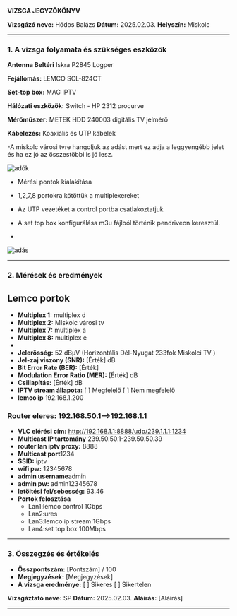 **VIZSGA JEGYZŐKÖNYV**

**Vizsgázó neve:** Hódos Balázs
**Dátum:** 2025.02.03.
**Helyszín:** Miskolc  

---

### **1. A vizsga folyamata és szükséges eszközök**


**Antenna Beltéri** Iskra P2845 Logper

**Fejállomás:** LEMCO SCL-824CT

**Set-top box:** MAG IPTV

**Hálózati eszközök:** Switch - HP 2312 procurve

**Mérőműszer:** METEK HDD 240003 digitális TV jelmérő

**Kábelezés:** Koaxiális és UTP kábelek

-A miskolc városi tvre hangoljuk az adást mert ez adja a leggyengébb jelet és ha ez jó az összestöbbi is jó lesz.

![adók](https://github.com/user-attachments/assets/4de2f415-0892-42e4-8459-0c8d7cad6fae)

- Mérési pontok kialakítása
  
- 1,2,7,8 portokra kötöttük a multiplexereket
  
- Az UTP vezetéket a control portba csatlakoztatjuk

- A set top box konfigurálása m3u fájlból történik pendriveon keresztül.
- 
![adás](https://github.com/user-attachments/assets/e1eb954f-d8cf-435b-b4c9-b731cc2ef43c)

---

### **2. Mérések és eredmények**
## **Lemco portok**
- **Multiplex 1:** multiplex d  
- **Multiplex 2:** MIskolc városi tv
- **Multiplex 7:** multiplex a
- **Multiplex 8:** multiplex e
- 
- **Jelerősség:** 52 dBµV  (Horizontális Dél-Nyugat 233fok Miskolci TV )
- **Jel-zaj viszony (SNR):** [Érték] dB  
- **Bit Error Rate (BER):** [Érték]  
- **Modulation Error Ratio (MER):** [Érték] dB  
- **Csillapítás:** [Érték] dB  
- **IPTV stream állapota:** [ ] Megfelelő [ ] Nem megfelelő  
- **lemco ip** 192.168.1.200

### **Router eleres:** 192.168.50.1-->192.168.1.1

- **VLC elérési cím:** http://192.168.1.1:8888/udp/239.1.1.1:1234
- **Multicast IP tartomány** 239.50.50.1-239.50.50.39
- **router lan iptv proxy:** 8888
- **Multicast port**1234
- **SSID:** iptv
- **wifi pw:** 12345678
- **admin username**admin
- **admin pw:** admin12345678
- **letöltési fel/sebesség:** 93.46
- **Portok felosztása**
  - Lan1:lemco control 1Gbps
  - Lan2:ures
  - Lan3:lemco ip stream 1Gbps
  - Lan4:set top box 100Mbps
    
---

### **3. Összegzés és értékelés**
- **Összpontszám:** [Pontszám] / 100  
- **Megjegyzések:** [Megjegyzések]  
- **A vizsga eredménye:** [ ] Sikeres [ ] Sikertelen  

**Vizsgáztató neve:** SP 
**Dátum:** 2025.02.03.
**Aláírás:** [Aláírás]  

---


